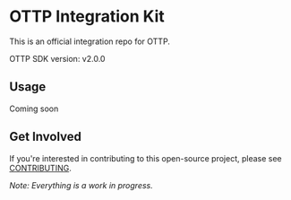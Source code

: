 # OTTP Integration Kit
This is an official integration repo for OTTP.

OTTP SDK version: v2.0.0

## Usage

Coming soon

## Get Involved
If you're interested in contributing to this open-source project, please see [CONTRIBUTING](https://github.com/opentothepublic/protocol/blob/main/CONTRIBUTING.md).

*Note: Everything is a work in progress.*
